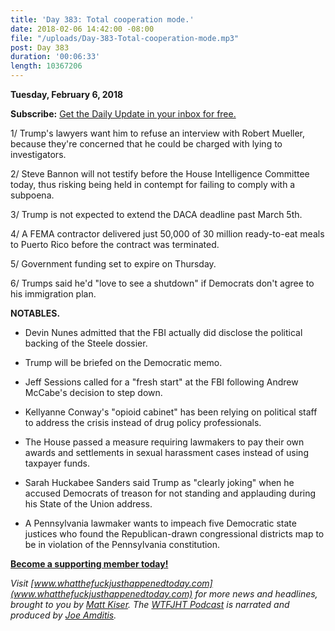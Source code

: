 ```yaml
---
title: 'Day 383: Total cooperation mode.'
date: 2018-02-06 14:42:00 -08:00
file: "/uploads/Day-383-Total-cooperation-mode.mp3"
post: Day 383
duration: '00:06:33'
length: 10367206
---
```


**Tuesday, February 6, 2018**

**Subscribe:** [Get the Daily Update in your inbox for free.](https://whatthefuckjusthappenedtoday.com/subscribe/)

1/ Trump's lawyers want him to refuse an interview with Robert Mueller, because they're concerned that he could be charged with lying to investigators.

2/ Steve Bannon will not testify before the House Intelligence Committee today, thus risking being held in contempt for failing to comply with a subpoena.

3/ Trump is not expected to extend the DACA deadline past March 5th.

4/ A FEMA contractor delivered just 50,000 of 30 million ready-to-eat meals to Puerto Rico before the contract was terminated.

5/ Government funding set to expire on Thursday.

6/ Trumps said he'd "love to see a shutdown" if Democrats don't agree to his immigration plan.

**NOTABLES.**

* Devin Nunes admitted that the FBI actually did disclose the political backing of the Steele dossier.

* Trump will be briefed on the Democratic memo.

* Jeff Sessions called for a "fresh start" at the FBI following Andrew McCabe's decision to step down.

* Kellyanne Conway's "opioid cabinet" has been relying on political staff to address the crisis instead of drug policy professionals.

* The House passed a measure requiring lawmakers to pay their own awards and settlements in sexual harassment cases instead of using taxpayer funds.

* Sarah Huckabee Sanders said Trump as "clearly joking" when he accused Democrats of treason for not standing and applauding during his State of the Union address.

* A Pennsylvania lawmaker wants to impeach five Democratic state justices who found the Republican-drawn congressional districts map to be in violation of the Pennsylvania constitution.

**[Become a supporting member today!](https://whatthefuckjusthappenedtoday.com/membership/?utm_source=2017\+Donors&utm_campaign=8dccd905d9-&utm_medium=email&utm_term=0_3bd36f654c-8dccd905d9-169730397)**

*Visit [www.whatthefuckjusthappenedtoday.com](www.whatthefuckjusthappenedtoday.com) for more news and headlines, brought to you by [Matt Kiser](https://twitter.com/Matt_Kiser). The [WTFJHT Podcast](https://whatthefuckjusthappenedtoday.com/podcasts/) is narrated and produced by [Joe Amditis](https://twitter.com/jsamditis).*